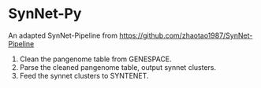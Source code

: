 # SynNet-Py
An adapted SynNet-Pipeline from https://github.com/zhaotao1987/SynNet-Pipeline

 1. Clean the pangenome table from GENESPACE.
 2. Parse the cleaned pangenome table, output synnet clusters.
 3. Feed the synnet clusters to SYNTENET.
